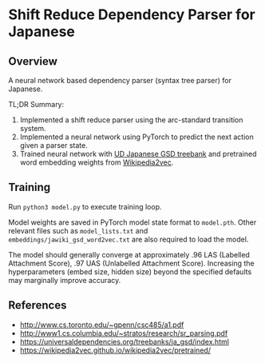 # Shift Reduce Dependency Parser for Japanese
## Overview
A neural network based dependency parser (syntax tree parser) for Japanese.

TL;DR Summary:
1. Implemented a shift reduce parser using the arc-standard transition system.
2. Implemented a neural network using PyTorch to predict the next action given a parser state.
3. Trained neural network with [UD Japanese GSD treebank](https://universaldependencies.org/treebanks/ja_gsd/index.html) and pretrained word embedding weights from [Wikipedia2vec](https://wikipedia2vec.github.io/wikipedia2vec/pretrained/).

## Training
Run `python3 model.py` to execute training loop.

Model weights are saved in PyTorch model state format to `model.pth`. Other relevant files such as `model_lists.txt` and `embeddings/jawiki_gsd_word2vec.txt` are also required to load the model.

The model should generally converge at approximately .96 LAS (Labelled Attachment Score), .97 UAS (Unlabelled Attachment Score). Increasing the hyperparameters (embed size, hidden size) beyond the specified defaults may marginally improve accuracy.

## References
- http://www.cs.toronto.edu/~gpenn/csc485/a1.pdf
- http://www1.cs.columbia.edu/~stratos/research/sr_parsing.pdf  
- https://universaldependencies.org/treebanks/ja_gsd/index.html
- https://wikipedia2vec.github.io/wikipedia2vec/pretrained/
